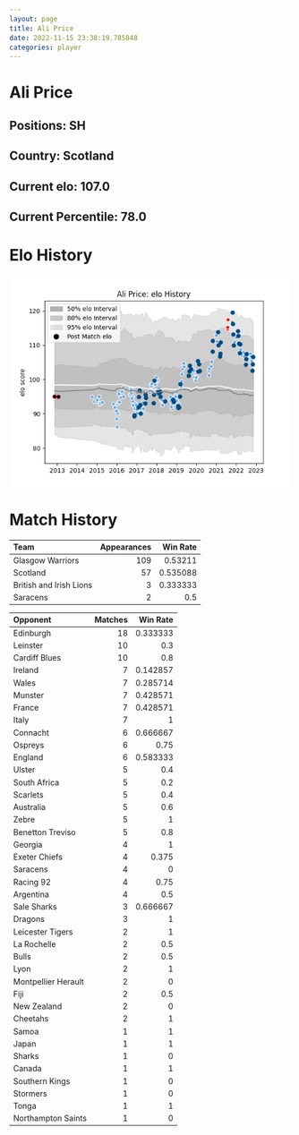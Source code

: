 ```yaml
---  
layout: page  
title: Ali Price  
date: 2022-11-15 23:38:19.785848  
categories: player  
---
```

# Ali Price

## Positions: SH

## Country: Scotland

## Current elo: 107.0

## Current Percentile: 78.0

# Elo History


![elo history](history_AliPrice.png)
# Match History


| Team                    |   Appearances |   Win Rate |
|:------------------------|--------------:|-----------:|
| Glasgow Warriors        |           109 |   0.53211  |
| Scotland                |            57 |   0.535088 |
| British and Irish Lions |             3 |   0.333333 |
| Saracens                |             2 |   0.5      |

| Opponent            |   Matches |   Win Rate |
|:--------------------|----------:|-----------:|
| Edinburgh           |        18 |   0.333333 |
| Leinster            |        10 |   0.3      |
| Cardiff Blues       |        10 |   0.8      |
| Ireland             |         7 |   0.142857 |
| Wales               |         7 |   0.285714 |
| Munster             |         7 |   0.428571 |
| France              |         7 |   0.428571 |
| Italy               |         7 |   1        |
| Connacht            |         6 |   0.666667 |
| Ospreys             |         6 |   0.75     |
| England             |         6 |   0.583333 |
| Ulster              |         5 |   0.4      |
| South Africa        |         5 |   0.2      |
| Scarlets            |         5 |   0.4      |
| Australia           |         5 |   0.6      |
| Zebre               |         5 |   1        |
| Benetton Treviso    |         5 |   0.8      |
| Georgia             |         4 |   1        |
| Exeter Chiefs       |         4 |   0.375    |
| Saracens            |         4 |   0        |
| Racing 92           |         4 |   0.75     |
| Argentina           |         4 |   0.5      |
| Sale Sharks         |         3 |   0.666667 |
| Dragons             |         3 |   1        |
| Leicester Tigers    |         2 |   1        |
| La Rochelle         |         2 |   0.5      |
| Bulls               |         2 |   0.5      |
| Lyon                |         2 |   1        |
| Montpellier Herault |         2 |   0        |
| Fiji                |         2 |   0.5      |
| New Zealand         |         2 |   0        |
| Cheetahs            |         2 |   1        |
| Samoa               |         1 |   1        |
| Japan               |         1 |   1        |
| Sharks              |         1 |   0        |
| Canada              |         1 |   1        |
| Southern Kings      |         1 |   0        |
| Stormers            |         1 |   0        |
| Tonga               |         1 |   1        |
| Northampton Saints  |         1 |   0        |